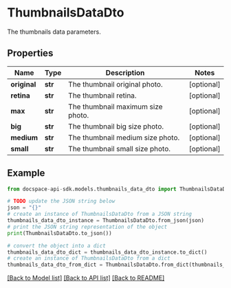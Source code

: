 # ThumbnailsDataDto
The thumbnails data parameters.

## Properties

Name | Type | Description | Notes
------------ | ------------- | ------------- | -------------
**original** | **str** | The thumbnail original photo. | [optional] 
**retina** | **str** | The thumbnail retina. | [optional] 
**max** | **str** | The thumbnail maximum size photo. | [optional] 
**big** | **str** | The thumbnail big size photo. | [optional] 
**medium** | **str** | The thumbnail medium size photo. | [optional] 
**small** | **str** | The thumbnail small size photo. | [optional] 

## Example

```python
from docspace-api-sdk.models.thumbnails_data_dto import ThumbnailsDataDto

# TODO update the JSON string below
json = "{}"
# create an instance of ThumbnailsDataDto from a JSON string
thumbnails_data_dto_instance = ThumbnailsDataDto.from_json(json)
# print the JSON string representation of the object
print(ThumbnailsDataDto.to_json())

# convert the object into a dict
thumbnails_data_dto_dict = thumbnails_data_dto_instance.to_dict()
# create an instance of ThumbnailsDataDto from a dict
thumbnails_data_dto_from_dict = ThumbnailsDataDto.from_dict(thumbnails_data_dto_dict)
```
[[Back to Model list]](../README.md#documentation-for-models) [[Back to API list]](../README.md#documentation-for-api-endpoints) [[Back to README]](../README.md)


